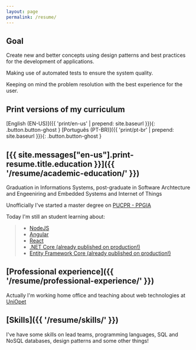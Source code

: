 ```yaml
---
layout: page
permalink: /resume/
---
```


## Goal

Create new and better concepts using design patterns and best practices for the development of applications.

Making use of automated tests to ensure the system quality.

Keeping on mind the problem resolution with the best experience for the user.

## Print versions of my curriculum

[English (EN-US)]({{ 'print/en-us'  | prepend: site.baseurl }}){: .button.button-ghost }
[Português (PT-BR)]({{ 'print/pt-br'  | prepend: site.baseurl }}){: .button.button-ghost }

## [{{ site.messages["en-us"].print-resume.title.education }}]({{ '/resume/academic-education/' }})

Graduation in Informations Systems, post-graduate in Software Archtecture and Engeeniring and Embedded Systems and Internet of Things

Unofficially I've started a master degree on [PUCPR - PPGIA](https://www.ppgia.pucpr.br/pt/)

Today I'm still an student learning about:

> * [NodeJS](https://nodejs.org/en/)
> * [Angular](https://angular.io/)
> * [React](https://reactjs.org/)
> * [.NET Core (already published on production!)](https://docs.microsoft.com/pt-br/dotnet/core/)
> * [Entity Framework Core (already published on production!)](https://docs.microsoft.com/pt-br/ef/core/)


## [Professional experience]({{ '/resume/professional-experience/' }})

Actually I'm working home office and teaching about web technologies at [UniOpet](http://www.opet.com.br/site/)

## [Skills]({{ '/resume/skills/' }})

I've have some skills on lead teams, programming languages, SQL and NoSQL databases, design patterns and some other things!
